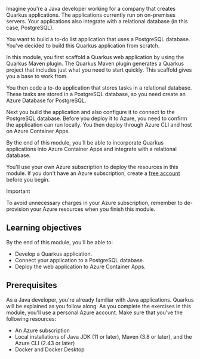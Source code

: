 Imagine you're a Java developer working for a company that creates Quarkus applications. The applications currently run on on-premises servers. Your applications also integrate with a relational database (in this case, PostgreSQL).

You want to build a to-do list application that uses a PostgreSQL database. You've decided to build this Quarkus application from scratch.

In this module, you first scaffold a Quarkus web application by using the Quarkus Maven plugin. The Quarkus Maven plugin generates a Quarkus project that includes just what you need to start quickly. This scaffold gives you a base to work from.

You then code a to-do application that stores tasks in a relational database. These tasks are stored in a PostgreSQL database, so you need create an Azure Database for PostgreSQL.

Next you build the application and also configure it to connect to the PostgreSQL database. Before you deploy it to Azure, you need to confirm the application can run locally. You then deploy through Azure CLI and host on Azure Container Apps.

By the end of this module, you'll be able to incorporate Quarkus applications into Azure Container Apps and integrate with a relational database.

You'll use your own Azure subscription to deploy the resources in this module. If you don't have an Azure subscription, create a [free account](https://azure.microsoft.com/free/java/?azure-portal=true) before you begin.
> [!IMPORTANT]
> To avoid unnecessary charges in your Azure subscription, remember to de-provision your Azure resources when you finish this module.

## Learning objectives

By the end of this module, you'll be able to:

- Develop a Quarkus application.
- Connect your application to a PostgreSQL database.
- Deploy the web application to Azure Container Apps.

## Prerequisites

As a Java developer, you're already familiar with Java applications. Quarkus will be explained as you follow along. As you complete the exercises in this module, you'll use a personal Azure account. Make sure that you've the following resources:
  
- An Azure subscription
- Local installations of Java JDK (11 or later), Maven (3.8 or later), and the Azure CLI (2.43 or later)
- Docker and Docker Desktop
